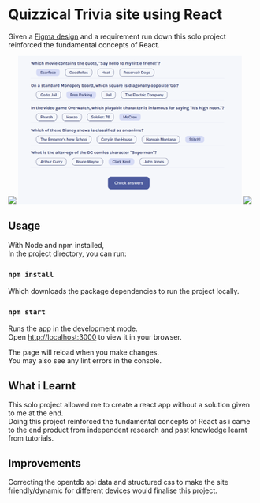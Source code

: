 # Quizzical Trivia site using React

Given a [Figma design](https://www.figma.com/file/E9S5iPcm10f0RIHK8mCqKL/Quizzical-App?node-id=0%3A1 "Figma Design") and a requirement run down this solo project reinforced the fundamental concepts of React.

<span>
  <img src=images/quizzical-home.png height=300/>
<img src=images/quizzical-input.png height=300/>
<img src=images/quizzical-quiz.png height=400/>
</span>

## Usage

With Node and npm installed,\
In the project directory, you can run:

### `npm install`

Which downloads the package dependencies to run the project locally.

### `npm start`

Runs the app in the development mode.\
Open [http://localhost:3000](http://localhost:3000) to view it in your browser.

The page will reload when you make changes.\
You may also see any lint errors in the console.

## What i Learnt

This solo project allowed me to create a react app without a solution given to me at the end.\
Doing this project reinforced the fundamental concepts of React as i came to the end product from independent research and past knowledge learnt from tutorials.

## Improvements

Correcting the opentdb api data and structured css to make the site friendly/dynamic for different devices would finalise this project.
